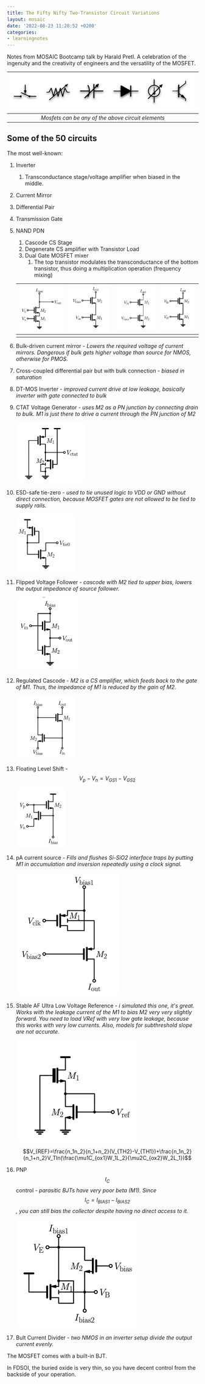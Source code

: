 ```yaml
---
title: The Fifty Nifty Two-Transistor Circuit Variations
layout: mosaic
date: '2022-08-23 11:20:52 +0200'
categories:
- learningnotes
---
```


Notes from MOSAIC Bootcamp talk by Harald Pretl. A celebration of the ingenuity and the creativity of engineers and the versatility of the MOSFET.

|![](\images\2022-08-23-10-13-05.png)|
|:-:|
|*Mosfets can be any of the above circuit elements*|

## Some of the 50 circuits

The most well-known:
1. Inverter
   1. Transconductance stage/voltage amplifier when biased in the middle.
2. Current Mirror
3. Differential Pair
4. Transmission Gate

5. NAND PDN
   1. Cascode CS Stage
   2. Degenerate CS amplifier with Transistor Load
   3. Dual Gate MOSFET mixer
      1. The top transistor modulates the transconductance of the bottom transistor, thus doing a multiplication operation (frequency mixing)

   |![](\images\2022-08-23-10-21-01.png)|![](\images\2022-08-23-10-22-34.png)|![](\images\2022-08-23-10-22-40.png)|![](\images\2022-08-23-10-23-21.png)|
   |:-:|:-:|:-:|:-:|
   ||||

6. Bulk-driven current mirror - *Lowers the required voltage of current mirrors. Dangerous if bulk gets higher voltage than source for NMOS, otherwise for PMOS.*
7. Cross-coupled differential pair but with bulk connection - *biased in saturation*
8. DT-MOS Inverter - *improved current drive at low leakage, basically inverter with gate connected to bulk*
9. CTAT Voltage Generator - *uses M2 as a PN junction by connecting drain to bulk. M1 is just there to drive a current through the PN junction of M2*

   ![](\images\2022-08-23-10-28-35.png)

10. ESD-safe tie-zero - *used to tie unused logic to VDD or GND without direct connection, because MOSFET gates are not allowed to be tied to supply rails.*

      ![](\images\2022-08-23-10-30-13.png)


11. Flipped Voltage Follower - *cascode with M2 tied to upper bias, lowers the output impedance of source follower.*

    ![](\images\2022-08-23-10-33-23.png)

12. Regulated Cascode - *M2 is a CS amplifier, which feeds back to the gate of M1. Thus, the impedance of M1 is reduced by the gain of M2.*

     ![](\images\2022-08-23-10-34-37.png)

13. Floating Level Shift - $$V_p - V_n = V_{GS1}-V_{GS2}$$

    ![](\images\2022-08-23-10-36-27.png)   

14. pA current source - *Fills and flushes Si-SiO2 interface traps by putting M1 in accumulation and inversion repeatedly using a clock signal.*

     ![](\images\2022-08-23-10-37-59.png)

15. Stable AF Ultra Low Voltage Reference - *i simulated this one, it's great. Works with the leakage current of the M1 to bias M2 very very slightly forward. You need to load VRef with very low gate leakage, because this works with very low currents. Also, models for subthreshold slope are not accurate.*

     ![](\images\2022-08-23-10-42-35.png)

      $$V_{REF}=\frac{n_1n_2}{n_1+n_2}(V_{TH2}-V_{TH1})+\frac{n_1n_2}{n_1+n_2}V_Tln(\frac{\mu1C_{ox1}W_1L_2}{\mu2C_{ox2}W_2L_1})$$

16.  PNP $$I_C$$ control - *parasitic BJTs have very poor beta (M1). Since $$I_C=I_{BIAS1}-I_{BIAS2}$$, you can still bias the collector despite having no direct access to it.*

     ![](\images\2022-08-23-10-46-04.png)

17. Bult Current Divider - *two NMOS in an inverter setup divide the output current evenly.*

   The MOSFET comes with a built-in BJT. 

   In FDSOI, the buried oxide is very thin, so you have decent control from the backside of your operation.



